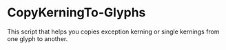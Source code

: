 # CopyKerningTo-Glyphs
This script that helps you copies exception kerning or single kernings from one glyph to another. 
